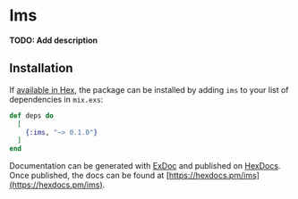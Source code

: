 # Ims

**TODO: Add description**

## Installation

If [available in Hex](https://hex.pm/docs/publish), the package can be installed
by adding `ims` to your list of dependencies in `mix.exs`:

```elixir
def deps do
  [
    {:ims, "~> 0.1.0"}
  ]
end
```

Documentation can be generated with [ExDoc](https://github.com/elixir-lang/ex_doc)
and published on [HexDocs](https://hexdocs.pm). Once published, the docs can
be found at [https://hexdocs.pm/ims](https://hexdocs.pm/ims).

